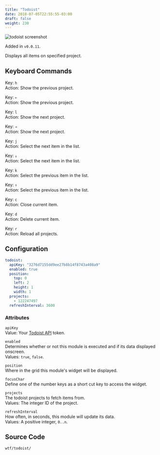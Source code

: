 ```yaml
---
title: "Todoist"
date: 2018-07-05T22:55:55-03:00
draft: false
weight: 230
---
```


<img class="screenshot" src="/imgs/modules/todoist.png" alt="todoist screenshot" />

Added in `v0.0.11`.

Displays all items on specified project.

## Keyboard Commands

<span class="caption">Key:</span> `h` <br />
<span class="caption">Action:</span> Show the previous project.

<span class="caption">Key:</span> `←` <br />
<span class="caption">Action:</span> Show the previous project.

<span class="caption">Key:</span> `l` <br />
<span class="caption">Action:</span> Show the next project.

<span class="caption">Key:</span> `→` <br />
<span class="caption">Action:</span> Show the next project.

<span class="caption">Key:</span> `j` <br />
<span class="caption">Action:</span> Select the next item in the list.

<span class="caption">Key:</span> `↓` <br />
<span class="caption">Action:</span> Select the next item in the list.

<span class="caption">Key:</span> `k` <br />
<span class="caption">Action:</span> Select the previous item in the list.

<span class="caption">Key:</span> `↑` <br />
<span class="caption">Action:</span> Select the previous item in the list.

<span class="caption">Key:</span> `c` <br />
<span class="caption">Action:</span> Close current item.

<span class="caption">Key:</span> `d` <br />
<span class="caption">Action:</span> Delete current item.

<span class="caption">Key:</span> `r` <br />
<span class="caption">Action:</span> Reload all projects.

## Configuration

```yaml
todoist:
  apiKey: "3276d7155dd9ee27b8b14f8743a408a9"
  enabled: true
  position:
    top: 0
    left: 2
    height: 1
    width: 1
  projects:
    - 122247497
  refreshInterval: 3600
```

### Attributes

`apiKey` <br />
Value: Your <a href="https://developer.todoist.com/sync/v7/">Todoist API</a> token.

`enabled` <br />
Determines whether or not this module is executed and if its data displayed onscreen. <br />
Values: `true`, `false`.

`position` <br />
Where in the grid this module's widget will be displayed. <br />

`focusChar` <br />
Define one of the number keys as a short cut key to access the widget. <br />

`projects` <br />
The todoist projects to fetch items from. <br />
Values: The integer ID of the project.

`refreshInterval` <br />
How often, in seconds, this module will update its data. <br />
Values: A positive integer, `0..n`.

## Source Code

```bash
wtf/todoist/
```
